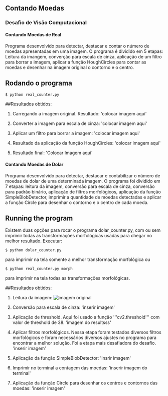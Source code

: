 ## Contando Moedas 
### Desafio de Visão Computacional
#### Contando Moedas de Real
Programa desenvolvido para detectar, destacar e contar o número de moedas apresentadas em uma imagem.
 O programa é dividido em 5 etapas: Leitura da imangem, converção para escala de cinza, aplicação de um filtro para borrar a imagem, aplicar a função HoughCircles para contar as moedas e desenhar na imagem original o contorno e o centro.

## Rodando o programa
```
$ python real_counter.py
```
##Resultados obtidos:
1. Carregando a imagem original. Resultado:
'colocar imagem aqui'

2. Converter a imagem para escala de cinza:
'colocar imagem aqui'

3. Aplicar um filtro para borrar a imagem:
'colocar imagem aqui'

4. Resultado da aplicação da função HoughCircles:
'colocar imagem aqui'

5. Resultado final:
'Colocar Imagem aqui'

#### Contando Moedas de Dolar

Programa desenvolvido para detectar, destacar e contabilizar o número de moedas de dolar de uma determinada imagem.
O programa foi dividido em 7 etapas: leitura da imagem, conversão para escala de cinza, conversão para padrão binário, aplicação de filtros morfológicos,
aplicação da função SimpleBlobDetector, imprimir a quantidade de moedas detectadas e aplicar a função Circle para desenhar o contorno e o centro de cada moeda.

## Running the program
Existem duas opções para rocar o programa dolar_counter.py, com ou sem imprimir todas as transformações morfológicas usadas para chegar no melhor resultado.
Executar:
```
$ python dolar_counter.py
```
para imprimir na tela somente a melhor transformação morfológica ou 
```
$ python real_counter.py morph
```
para imprimir na tela todas as transformações morfológicas.

##Resultados obtidos:
1. Leitura da imagem:
![imagem original](http://url/to/img.png)

2. Conversão para escala de cinza:
'inserir imagem'

3. Aplicação de threshold. Aqui foi usado a função '''cv2.threshold''' com valor de threshold de 38.
'imagem do resultsss'

4. Aplicar filtros morfológicos. Nessa etapa foram testados diversos filtros morfológicos e foram necessários diversos ajustes no programa para encontrar a melhor solução. Foi a etapa mais desafiadora do desafio.
'inserir imagem'

5. Aplicação da função SimpleBlobDetector:
'insrir imagem'

6. Imprimir no terminal a contagem das moedas:
'inserir imagem do terminal'

7. Aplicação da função Circle para desenhar os centros e contornos das moedas:
'inserir imagem' 
